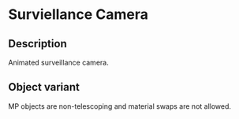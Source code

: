 # Surviellance Camera

## Description

Animated surveillance camera.

## Object variant

MP objects are non-telescoping and material swaps are not allowed.
